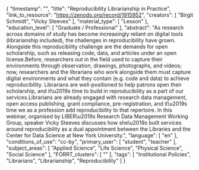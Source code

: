 {
    "timestamp": "",
    "title": "Reproducibility Librarianship in Practice",
    "link_to_resource": "https://zenodo.org/record/1915952",
    "creators": [
        "Birgit Schmidt",
        "Vicky Steeves"
    ],
    "material_type": [
        "Lesson"
    ],
    "education_level": [
        "Graduate / Professional"
    ],
    "abstract": "As research across domains of study has become increasingly reliant on digital tools (librarianship included), the challenges in reproducibility have grown. Alongside this reproducibility challenge are the demands for open scholarship, such as releasing code, data, and articles under an open license.Before, researchers out in the field used to capture their environments through observation, drawings, photographs, and videos; now, researchers and the librarians who work alongside them must capture digital environments and what they contain (e.g. code and data) to achieve reproducibility. Librarians are well-positioned to help patrons open their scholarship, and it\u2019s time to build in reproducibility as a part of our services.Librarians are already engaged with research data management, open access publishing, grant compliance, pre-registration, and it\u2019s time we as a profession add reproducibility to that repertoire. In this webinar, organised by LIBER\u2019s Research Data Management Working Group, speaker Vicky Steeves discusses how she\u2019s built services around reproducibility as a dual appointment between the Libraries and the Center for Data Science at New York University.",
    "language": [
        "en"
    ],
    "conditions_of_use": "cc-by",
    "primary_user": [
        "student",
        "teacher"
    ],
    "subject_areas": [
        "Applied Science",
        "Life Science",
        "Physical Science",
        "Social Science"
    ],
    "FORRT_clusters": [
        ""
    ],
    "tags": [
        "Institutional Policies",
        "Librarians",
        "Librarianship",
        "Reproducibility"
    ]
}